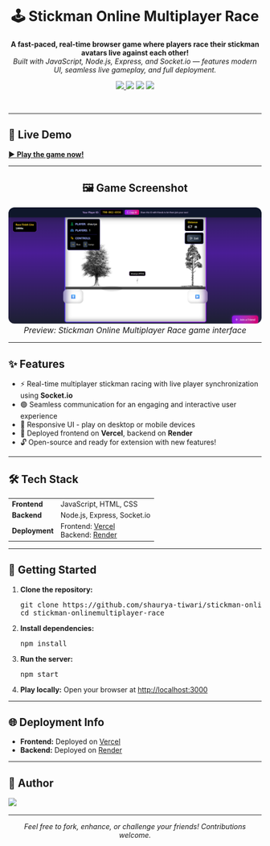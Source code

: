 <h1 align="center">🕹️ Stickman Online Multiplayer Race</h1>

<p align="center">
  <b>A fast-paced, real-time browser game where players race their stickman avatars live against each other!</b><br>
  <i>Built with JavaScript, Node.js, Express, and Socket.io &mdash; features modern UI, seamless live gameplay, and full deployment.</i>
</p>

<p align="center">
  <a href="https://stickman-onlinemultiplayer-race.vercel.app/">
    <img src="https://img.shields.io/badge/Play%20Now-Live%20Demo-brightgreen?style=for-the-badge&logo=vercel">
  </a>
  <img src="https://img.shields.io/github/languages/top/shaurya-tiwari/stickman-onlinemultiplayer-race?color=blue&style=for-the-badge">
  <img src="https://img.shields.io/badge/Backend-Render-blue?style=for-the-badge&logo=render">
  <img src="https://img.shields.io/badge/Frontend-Vercel-black?style=for-the-badge&logo=vercel">
</p>
<br/>

---

## 🚀 Live Demo

<p>
  <a href="https://stickman-onlinemultiplayer-race.vercel.app/">▶️ <b>Play the game now!</b></a>
</p>

---

<h2 align="center">🖼️ Game Screenshot</h2>
<div align="center">
  <img src="SS.png" alt="Stickman Multiplayer Race Screenshot" width="600" style="border-radius:12px;">
  <br>
  <span style="font-size:16px;">
    <em>Preview: Stickman Online Multiplayer Race game interface</em>
  </span>
</div>

---

## ✨ Features

<ul>
  <li>⚡ Real-time multiplayer stickman racing with live player synchronization using <b>Socket.io</b></li>
  <li>🟢 Seamless communication for an engaging and interactive user experience</li>
  <li>📱 Responsive UI - play on desktop or mobile devices</li>
  <li>🚀 Deployed frontend on <b>Vercel</b>, backend on <b>Render</b></li>
  <li>🔓 Open-source and ready for extension with new features!</li>
</ul>

---

## 🛠️ Tech Stack

<table>
  <tr>
    <td><b>Frontend</b></td>
    <td>JavaScript, HTML, CSS</td>
  </tr>
  <tr>
    <td><b>Backend</b></td>
    <td>Node.js, Express, Socket.io</td>
  </tr>
  <tr>
    <td><b>Deployment</b></td>
    <td>
      Frontend: <a href="https://vercel.com/">Vercel</a><br/>
      Backend: <a href="https://render.com/">Render</a>
    </td>
  </tr>
</table>

---

## 📝 Getting Started

<ol>
  <li><b>Clone the repository:</b>
    <pre>git clone https://github.com/shaurya-tiwari/stickman-onlinemultiplayer-race.git
cd stickman-onlinemultiplayer-race
</pre>
  </li>
  <li><b>Install dependencies:</b>
    <pre>npm install</pre>
  </li>
  <li><b>Run the server:</b>
    <pre>npm start</pre>
  </li>
  <li><b>Play locally:</b>
     Open your browser at <a href="http://localhost:3000">http://localhost:3000</a>
  </li>
</ol>

---

## 🌐 Deployment Info

- <b>Frontend:</b> Deployed on <a href="https://vercel.com/">Vercel</a>
- <b>Backend:</b> Deployed on <a href="https://render.com/">Render</a>

---

## 👤 Author

<p>
  <a href="https://github.com/shaurya-tiwari"><img src="https://img.shields.io/badge/GitHub-shaurya--tiwari-blue?style=flat-square&logo=github"></a>
</p>

---

<p align="center"><i>Feel free to fork, enhance, or challenge your friends! Contributions welcome.</i></p>

